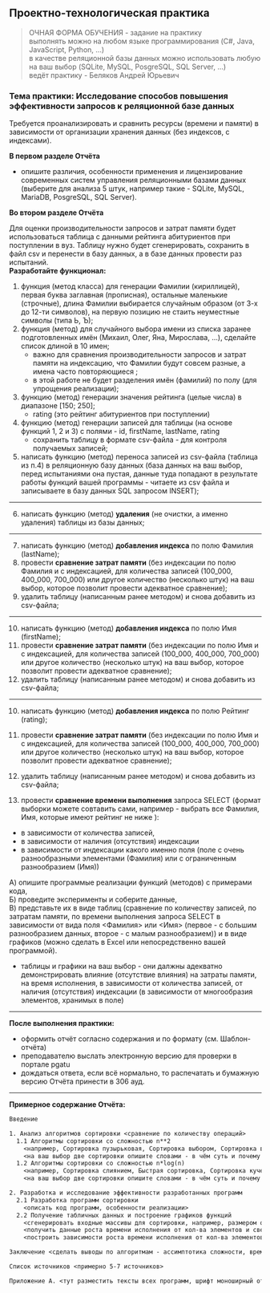 ## Проектно-технологическая практика 

> ОЧНАЯ ФОРМА ОБУЧЕНИЯ - задание на практику  
> выполнять можно на любом языке программирования (C#, Java, JavaScript, Python, ...)  
> в качестве реляционной базы данных можно использовать любую на ваш выбор (SQLite, MySQL, PosgreSQL, SQL Server, ...)  
> ведёт практику - Беляков Андрей Юрьевич  

### Тема практики: Исследование способов повышения эффективности запросов к реляционной базе данных

Требуется проанализировать и сравнить ресурсы (времени и памяти) в зависимости от организации хранения данных (без индексов, с индексами).  

**В первом разделе Отчёта**  

- опишите различия, особенности применения и лицензирование современных систем управления реляционными базами данных (выберите для анализа 5 штук, например такие - SQLite, MySQL, MariaDB, PosgreSQL, SQL Server).  

**Во втором разделе Отчёта**  

Для оценки производительности запросов и затрат памяти будет использоваться таблица с данными рейтинга абитуриентов при поступлении в вуз. Таблицу нужно будет сгенерировать, сохранить в файл csv и перенести в базу данных, а в базе данных провести раз испытаний.  
**Разработайте функционал:**  

1) функция (метод класса) для генерации Фамилии (кириллицей), первая буква заглавная (прописная), остальные маленькие (строчные), длина Фамилии выбирается случайным образом (от 3-х до 12-ти символов), на первую позицию не стаить неуместные символы (типа Ь, Ъ);  
2) функция (метод) для случайного выбора имени из списка заранее подготовленных имён (Михаил, Олег, Яна, Мирослава, ...), сделайте список длиной в 10 имен;  
   - важно для сравнения производительности запросов и затрат памяти на индексацию, что Фамилии будут совсем разные, а имена часто повторяющиеся  ;
   - в этой работе не будет разделения имён (фамилий) по полу (для упрощения реализации);  
3) функцию (метод) генерации значения рейтинга (целые числа) в диапазоне [150; 250];  
   - rating (это рейтинг абитуриентов при поступлении)  
4) функцию (метод) генерации записей для таблицы (на основе функций 1, 2 и 3) с полями - id, firstName, lastName, rating  
   - сохранить таблицу в формате csv-файла - для контроля получаемых записей;  
5) написать функцию (метод) переноса записей из csv-файла (таблица из п.4) в реляционную базу данных (база данных на ваш выбор, перед испытаниями она пустая, данные туда попадают в результате работы функций вашей программы - читаете из csv файла и записываете в базу данных SQL запросом INSERT);  

---  

6) написать функцию (метод) **удаления** (не очистки, а именно удаления) таблицы из базы данных;  

---  

7) написать функцию (метод) **добавления индекса** по полю Фамилия (lastName);  
8) провести **сравнение затрат памяти** (без индексации по полю Фамилия и с индексацией, для количества записей (100_000, 400_000, 700_000) или другое количество (несколько штук) на ваш выбор, которое позволит провести адекватное сравнение);  
9) удалить таблицу (написанным ранее методом) и снова добавить из csv-файла;  

---  

10) написать функцию (метод) **добавления индекса** по полю Имя (firstName);  
11) провести **сравнение затрат памяти** (без индексации по полю Имя и с индексацией, для количества записей (100_000, 400_000, 700_000) или другое количество (несколько штук) на ваш выбор, которое позволит провести адекватное сравнение);  
12) удалить таблицу (написанным ранее методом) и снова добавить из csv-файла;  

---  

10) написать функцию (метод) **добавления индекса** по полю Рейтинг (rating);  
11) провести **сравнение затрат памяти** (без индексации по полю Имя и с индексацией, для количества записей (100_000, 400_000, 700_000) или другое количество (несколько штук) на ваш выбор, которое позволит провести адекватное сравнение);  
12) удалить таблицу (написанным ранее методом) и снова добавить из csv-файла;  

10) провести **сравнение времени выполнения** запроса SELECT (формат выборки можете совтавить сами, например - выбрать все Фамилия, Имя, которые имеют рейтинг не ниже ):  
   - в зависимости от количества записей,  
   - в зависимости от наличия (отсутствия) индексации  
   - в зависимости от индексации какого именно поля (поле с очень разнообразными элементами (Фамилия) или с ограниченным разнообразием (Имя))  

А) опишите программые реализации функций (методов) с примерами кода,  
Б) проведите эксперименты и соберите данные,  
В) представьте их в виде таблиц (сравнение по количеству записей, по затратам памяти, по времени выполнения запроса SELECT в зависимости от вида поля <Фамилия> или <Имя> (первое - с большим разнообразием данных, второе - с малым разнообразием)) и в виде графиков (можно сделать в Excel или непосредственно вашей программой).  
   - таблицы и графики на ваш выбор - они далжны адекватно демонстрировать влияние (отсутствие влияния) на затраты памяти, на время исполнения, в зависимости от количества записей, от наличия (отсутствия) индексации (в зависимости от многообразия элементов, хранимых в поле)   

---  

**После выполнения практики:**  
- оформить отчёт согласно содержания и по формату (см. Шаблон-отчёта)  
- преподавателю выслать электронную версию для проверки в портале pgatu  
- дождаться ответа, если всё нормально, то распечатать и бумажную версию Отчёта принести в 306 ауд.  

---  

**Примерное содержание Отчёта:**  

```txt
Введение

1. Анализ алгоритмов сортировки <сравнение по количеству операций> 
  1.1 Алгоритмы сортировки со сложностью n**2
    <например, Сортировка пузырьковая, Сортировка выбором, Сортировка вставкой>
	<на ваш выбор две сортировки опишите словами - в чём суть и почему такая ассимптотика сложности>
  1.2 Алгоритмы сортировки со сложностью n*log(n)
    <например, Сортировка слиянием, Быстрая сортировка, Сортировка кучей>
    <на ваш выбор две сортировки опишите словами - в чём суть и почему такая ассимптотика сложности>

2. Разработка и исследование эффективности разработанных программ
  2.1 Разработка программ сортировки
    <описать код программ, особенности реализации>
  2.2 Получение табличных данных и построение графиков функций 
	<сгенерировать входные массивы для сортировки, например, размером от 2_000 до 20_000 с шагом в 2_000>
	<получить данные роста времени исполнения от кол-ва элементов и свести в одну таблицу для наглядности>
	<построить зависимости роста времени исполнения от кол-ва элементов - линии всех сортировок на одном графике>

Заключение <сделать выводы по алгоритмам - ассимптотика сложности, время исполнения, расходуемая память>

Список источников <примерно 5-7 источников>

Приложение А. <тут разместить тексты всех программ, шрифт моноширный от 10 до 12 пт>
```
